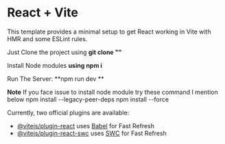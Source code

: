 # React + Vite

This template provides a minimal setup to get React working in Vite with HMR and some ESLint rules.

Just Clone the project using   **git clone "<Link>"**

Install Node modules **using  npm i** 

Run The Server: **npm run dev **


**Note**
If you face issue to install node module try these command I mention below 
npm install --legacy-peer-deps
npm install --force 

Currently, two official plugins are available:

- [@vitejs/plugin-react](https://github.com/vitejs/vite-plugin-react/blob/main/packages/plugin-react/README.md) uses [Babel](https://babeljs.io/) for Fast Refresh
- [@vitejs/plugin-react-swc](https://github.com/vitejs/vite-plugin-react-swc) uses [SWC](https://swc.rs/) for Fast Refresh
